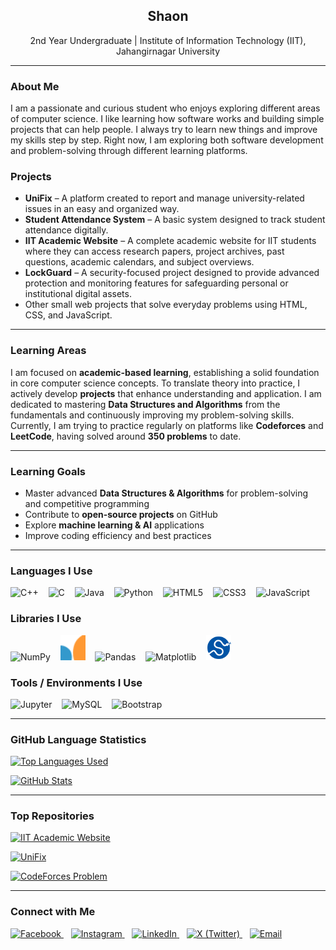 <h2 align="center">Shaon</h2>
<p align="center">
  2nd Year Undergraduate | Institute of Information Technology (IIT), Jahangirnagar University  
</p>

<hr/>

<h3>About Me</h3>
<p>
  I am a passionate and curious student who enjoys exploring different areas of computer science. I like learning how software works and building simple projects that can help people. I always try to learn new things and improve my skills step by step. Right now, I am exploring both software development and problem-solving through different learning platforms.
</p>

<h3>Projects</h3>
<ul>
  <li><strong>UniFix</strong> – A platform created to report and manage university-related issues in an easy and organized way.</li>
  <li><strong>Student Attendance System</strong> – A basic system designed to track student attendance digitally.</li>
 
  
  <!-- ===== Recent Projects ===== -->
  <li><strong>IIT Academic Website</strong> – A complete academic website for IIT students where they can access research papers, project archives, past questions, academic calendars, and subject overviews.</li>
  <li><strong>LockGuard</strong> – A security-focused project designed to provide advanced protection and monitoring features for safeguarding personal or institutional digital assets.</li>
   <li>Other small web projects that solve everyday problems using HTML, CSS, and JavaScript.</li>
</ul>


<hr/>
<h3>Learning Areas</h3>

<p>
  I am focused on <strong>academic-based learning</strong>, establishing a solid foundation in core computer science concepts.  
  To translate theory into practice, I actively develop <strong>projects</strong> that enhance understanding and application.  
  I am dedicated to mastering <strong>Data Structures and Algorithms</strong> from the fundamentals and continuously improving my problem-solving skills.  
  Currently, I am trying to practice regularly on platforms like <strong>Codeforces</strong> and <strong>LeetCode</strong>, having solved around <strong>350 problems</strong> to date.
</p>


<hr/>
<h3>Learning Goals</h3>
<ul>
  <li>Master advanced <strong>Data Structures & Algorithms</strong> for problem-solving and competitive programming</li>
  <li>Contribute to <strong>open-source projects</strong> on GitHub</li>
  <li>Explore <strong>machine learning & AI</strong> applications</li>
  <li>Improve coding efficiency and best practices</li>
</ul>


<hr/>
<h3>Languages I Use</h3>
<p>
  <img src="https://cdn.jsdelivr.net/gh/devicons/devicon/icons/cplusplus/cplusplus-original.svg" alt="C++" width="40" height="40"/> &nbsp;&nbsp;
  <img src="https://cdn.jsdelivr.net/gh/devicons/devicon/icons/c/c-original.svg" alt="C" width="40" height="40"/> &nbsp;&nbsp;
  <img src="https://cdn.jsdelivr.net/gh/devicons/devicon/icons/java/java-original.svg" alt="Java" width="40" height="40"/> &nbsp;&nbsp;
  <img src="https://cdn.jsdelivr.net/gh/devicons/devicon/icons/python/python-original.svg" alt="Python" width="40" height="40"/> &nbsp;&nbsp;
  <img src="https://cdn.jsdelivr.net/gh/devicons/devicon/icons/html5/html5-original.svg" alt="HTML5" width="40" height="40"/> &nbsp;&nbsp;
  <img src="https://cdn.jsdelivr.net/gh/devicons/devicon/icons/css3/css3-original.svg" alt="CSS3" width="40" height="40"/> &nbsp;&nbsp;
  <img src="https://cdn.jsdelivr.net/gh/devicons/devicon/icons/javascript/javascript-original.svg" alt="JavaScript" width="40" height="40"/>
</p>

<h3>Libraries I Use</h3>
<p>
  <img src="https://cdn.jsdelivr.net/gh/devicons/devicon/icons/numpy/numpy-original.svg" alt="NumPy" width="40" height="40"/> &nbsp;&nbsp;
  <img src="data:image/png;base64,iVBORw0KGgoAAAANSUhEUgAAACAAAAAgCAMAAABEpIrGAAAAYFBMVEX/////9er/uHH/mTP/4cL/oEH/zJn/wYP/vn3/yZP/2rX/vHn/7Nn/mzf/0aROp9N1ut2gz+fb7fb/smUzmcxhsNe53O3/+fOx2OyUyeT/r2DL5fL/pUtBoND/p1Cdzua3sbXRAAAAl0lEQVR4AYXSRQKEUAwDUCC4O4xy/1PiLmm2fV9b5Tmqhj7Pdd0ABSZAgQUObHDggAMXHKiGADxw4EMAngDUQAAhjiCK4iTdg+wE8iFFudar4A70ZNlFxxksqc9XOIP8tbTpHiziTUD+6cGXgagHBgN5/1pQEEvgJx2Rp/ySwyX+HCT8H4a/siQQctAoOgf13TycuqEdQQfEshl/lPRg7AAAAABJRU5ErkJggg==" alt="Scikit-learn" width="40" height="40"/> &nbsp;&nbsp;
  <img src="https://cdn.jsdelivr.net/gh/devicons/devicon/icons/pandas/pandas-original.svg" alt="Pandas" width="40" height="40"/> &nbsp;&nbsp;
  <img src="https://cdn.jsdelivr.net/gh/devicons/devicon/icons/matplotlib/matplotlib-original.svg" alt="Matplotlib" width="40" height="40"/> &nbsp;&nbsp;
  <img src="https://raw.githubusercontent.com/scipy/scipy/main/doc/source/_static/logo.svg" alt="SciPy" width="40" height="40"/>
</p>



<h3>Tools / Environments I Use</h3>
<p>
  <img src="https://cdn.jsdelivr.net/gh/devicons/devicon/icons/jupyter/jupyter-original.svg" alt="Jupyter" width="40" height="40"/> &nbsp;&nbsp;
  <img src="https://cdn.jsdelivr.net/gh/devicons/devicon/icons/mysql/mysql-original.svg" alt="MySQL" width="40" height="40"/> &nbsp;&nbsp;
  <img src="https://cdn.jsdelivr.net/gh/devicons/devicon/icons/bootstrap/bootstrap-plain.svg" alt="Bootstrap" width="40" height="40"/>
</p>





<hr/>

<h3>GitHub Language Statistics</h3>
<p>
  <a href="https://github.com/shaon-juniv" target="_blank">
    <img src="https://github-readme-stats.vercel.app/api/top-langs/?username=Md-Shaon-Khan&layout=compact&theme=default" alt="Top Languages Used"/>
  </a>
</p>

<p>
  <a href="https://github.com/shaon-juniv" target="_blank">
    <img src="https://github-readme-stats.vercel.app/api?username=Md-Shaon-Khan&show_icons=true&theme=default" alt="GitHub Stats"/>
  </a>
</p>

<hr/>
<h3>Top Repositories</h3>
<p>
  <a href="https://github.com/Md-Shaon-Khan/IIT-Academic-Website-Design" target="_blank">
    <img src="https://github-readme-stats.vercel.app/api/pin/?username=Md-Shaon-Khan&repo=IIT-Academic-Website-Design&theme=default" alt="IIT Academic Website"/>
  </a>
</p>

<p>
  <a href="https://github.com/Md-Shaon-Khan/UniFix" target="_blank">
    <img src="https://github-readme-stats.vercel.app/api/pin/?username=Md-Shaon-Khan&repo=UniFix&theme=default" alt="UniFix"/>
  </a>
</p>

<p>
  <a href="https://github.com/Md-Shaon-Khan/CodeForces_Problem" target="_blank">
    <img src="https://github-readme-stats.vercel.app/api/pin/?username=Md-Shaon-Khan&repo=CodeForces_Problem&theme=default" alt="CodeForces Problem"/>
  </a>
</p>



<hr/>

<h3>Connect with Me</h3>
<p>
  <a href="https://www.facebook.com/sa.ona.khana.803112" target="_blank">
    <img src="https://img.icons8.com/fluency/48/facebook-new.png" alt="Facebook" title="Facebook"/>
  </a>
  &nbsp;&nbsp;
  <a href="https://www.instagram.com/___shaon__/" target="_blank">
    <img src="https://img.icons8.com/fluency/48/instagram-new.png" alt="Instagram" title="Instagram"/>
  </a>
  &nbsp;&nbsp;
  <a href="https://www.linkedin.com/in/shaon-khan-01003433a/" target="_blank">
    <img src="https://img.icons8.com/fluency/48/linkedin.png" alt="LinkedIn" title="LinkedIn"/>
  </a>
  &nbsp;&nbsp;
  <a href="https://x.com/_shaon_khan" target="_blank">
    <img src="https://img.icons8.com/ios-filled/48/1DA1F2/twitterx--v2.png" alt="X (Twitter)" title="X (Twitter)"/>
  </a>
  &nbsp;&nbsp;
  <a href="mailto:shaon.iit52@gmail.com" target="_blank">
    <img src="https://img.icons8.com/fluency/48/000000/email.png" alt="Email" title="Email"/>
  </a>
</p>
